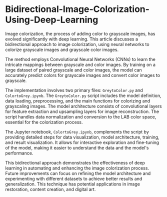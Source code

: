 # Bidirectional-Image-Colorization-Using-Deep-Learning

Image colorization, the process of adding color to grayscale images, has evolved significantly with deep learning. This article discusses a bidirectional approach to image colorization, using neural networks to colorize grayscale images and grayscale color images.

The method employs Convolutional Neural Networks (CNNs) to learn the intricate mappings between grayscale and color images. By training on a large dataset of paired grayscale and color images, the model can accurately predict colors for grayscale images and convert color images to grayscale.

The implementation involves two primary files: `GreytoColor.py` and `ColortoGrey.ipynb`. The `GreytoColor.py` script includes the model definition, data loading, preprocessing, and the main functions for colorizing and grayscaling images. The model architecture consists of convolutional layers for feature extraction and upsampling layers for image reconstruction. The script handles data normalization and conversion to the LAB color space, essential for the colorization process.

The Jupyter notebook, `ColortoGrey.ipynb`, complements the script by providing detailed steps for data visualization, model architecture, training, and result visualization. It allows for interactive exploration and fine-tuning of the model, making it easier to understand the data and the model's performance.

This bidirectional approach demonstrates the effectiveness of deep learning in automating and enhancing the image colorization process. Future improvements can focus on refining the model architecture and experimenting with different datasets to achieve better results and generalization. This technique has potential applications in image restoration, content creation, and digital art.
